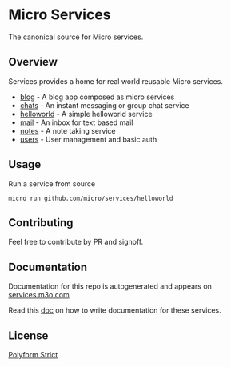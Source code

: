 # Micro Services

The canonical source for Micro services.

## Overview

Services provides a home for real world reusable Micro services.

- [blog](blog) - A blog app composed as micro services
- [chats](chats) - An instant messaging or group chat service
- [helloworld](helloworld) - A simple helloworld service
- [mail](mail) - An inbox for text based mail
- [notes](notes) - A note taking service
- [users](users) - User management and basic auth

## Usage

Run a service from source

```
micro run github.com/micro/services/helloworld
```

## Contributing

Feel free to contribute by PR and signoff.

## Documentation

Documentation for this repo is autogenerated and appears on [services.m3o.com](https://services.m3o.com)

Read this [doc](cmd/docgen/README.md) on how to write documentation for these services.

## License

[Polyform Strict](https://polyformproject.org/licenses/strict/1.0.0/)

